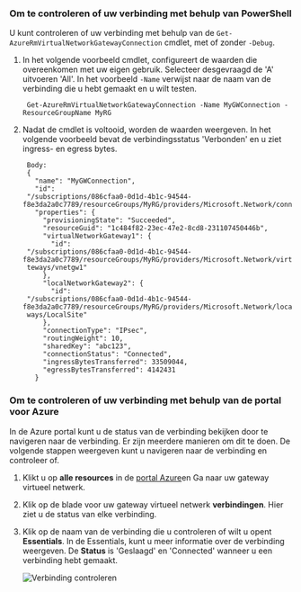 ### <a name="to-verify-your-connection-by-using-powershell"></a>Om te controleren of uw verbinding met behulp van PowerShell

U kunt controleren of uw verbinding met behulp van de `Get-AzureRmVirtualNetworkGatewayConnection` cmdlet, met of zonder `-Debug`. 

1. In het volgende voorbeeld cmdlet, configureert de waarden die overeenkomen met uw eigen gebruik. Selecteer desgevraagd de 'A' uitvoeren 'All'. In het voorbeeld `-Name` verwijst naar de naam van de verbinding die u hebt gemaakt en u wilt testen.

        Get-AzureRmVirtualNetworkGatewayConnection -Name MyGWConnection -ResourceGroupName MyRG

2. Nadat de cmdlet is voltooid, worden de waarden weergeven. In het volgende voorbeeld bevat de verbindingsstatus 'Verbonden' en u ziet ingress- en egress bytes.

        Body:
        {
          "name": "MyGWConnection",
          "id":
        "/subscriptions/086cfaa0-0d1d-4b1c-94544-f8e3da2a0c7789/resourceGroups/MyRG/providers/Microsoft.Network/connections/MyGWConnection",
          "properties": {
            "provisioningState": "Succeeded",
            "resourceGuid": "1c484f82-23ec-47e2-8cd8-231107450446b",
            "virtualNetworkGateway1": {
              "id":
        "/subscriptions/086cfaa0-0d1d-4b1c-94544-f8e3da2a0c7789/resourceGroups/MyRG/providers/Microsoft.Network/virtualNetworkGa
        teways/vnetgw1"
            },
            "localNetworkGateway2": {
              "id":
        "/subscriptions/086cfaa0-0d1d-4b1c-94544-f8e3da2a0c7789/resourceGroups/MyRG/providers/Microsoft.Network/localNetworkGate
        ways/LocalSite"
            },
            "connectionType": "IPsec",
            "routingWeight": 10,
            "sharedKey": "abc123",
            "connectionStatus": "Connected",
            "ingressBytesTransferred": 33509044,
            "egressBytesTransferred": 4142431
          }

### <a name="to-verify-your-connection-by-using-the-azure-portal"></a>Om te controleren of uw verbinding met behulp van de portal voor Azure

In de Azure portal kunt u de status van de verbinding bekijken door te navigeren naar de verbinding. Er zijn meerdere manieren om dit te doen. De volgende stappen weergeven kunt u navigeren naar de verbinding en controleer of.

1. Klikt u op **alle resources** in de [portal Azure](http://portal.azure.com)en Ga naar uw gateway virtueel netwerk.
2. Klik op de blade voor uw gateway virtueel netwerk **verbindingen**. Hier ziet u de status van elke verbinding.
3. Klik op de naam van de verbinding die u controleren of wilt u opent **Essentials**. In de Essentials, kunt u meer informatie over de verbinding weergeven. De **Status** is 'Geslaagd' en 'Connected' wanneer u een verbinding hebt gemaakt.

    ![Verbinding controleren](./media/vpn-gateway-verify-connection-rm-include/connectionsucceeded.png)